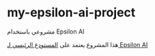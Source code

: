 # my-epsilon-ai-project
 مشروعي باستخدام Epsilon AI

هذا المشروع يعتمد على [المستودع الرئيسي لـ Epsilon AI](https://github.com/epsilon-ai/epsilon-ai-main-repo)